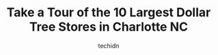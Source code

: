 ---
layout: ampstory
image: https://i0.wp.com/www.depkes.org/wp-content/uploads/2023/06/dollar-tree-0-in-charlotte-nc-1685966022.jpeg?resize=640,853
author: techidn
featured: false
description: Discover the impressive array of Dollar Tree options in Charlotte NC, where you can find 10 of the largest Dollar Tree establishments in the area. From renowned classics to hidden gems, Char
title: Take a Tour of the 10 Largest Dollar Tree Stores in Charlotte NC
cover:
   title: Take a Tour of the 10 Largest Dollar Tree Stores in Charlotte NC
   subtitle: Rickpate
   background: https://www.depkes.org/wp-content/uploads/2023/06/dollar-tree-0-in-charlotte-nc-1685966022.jpeg

pages: 
 - layout: thirds
   top: <h1>#1 Dollar Tree</h1>
   bottom: "<p>I have read the comments and Im shocked because as a former employee that has opened multiple locations and a current customer, this Dollar Tree looks awesome! It look</p>"
   background: https://www.depkes.org/wp-content/uploads/2023/06/dollar-tree-1-in-charlotte-nc-1685966022.jpeg
   backgroundblur: true
 - layout: thirds
   top: <h1>#2 Dollar Tree</h1>
   bottom: "<p>5600 Albemarle Rd #300, Charlotte, NC 28212, United States</p>"
   background: https://www.depkes.org/wp-content/uploads/2023/06/dollar-tree-2-in-charlotte-nc-1685966022.jpeg
   cta:
      link: https://www.depkes.org/blog/take-a-tour-of-the-10-largest-dollar-tree-stores-in-charlotte-nc/
      text: Take a Tour of the 10 Largest Dollar Tree Stores in Charlotte NC
 - layout: thirds
   top: <h1>#3 Dollar Tree</h1>
   bottom: "<p>9118 S Tryon St, Charlotte, NC 28273, United States</p>"
   background: https://www.depkes.org/wp-content/uploads/2023/06/dollar-tree-3-in-charlotte-nc-1685966023.jpeg
   cta:
      link: https://www.depkes.org/blog/take-a-tour-of-the-10-largest-dollar-tree-stores-in-charlotte-nc/
      text: Take a Tour of the 10 Largest Dollar Tree Stores in Charlotte NC
 - layout: thirds
   top: <h1>#4 Dollar Tree</h1>
   bottom: "<p>4525 The Plaza Z, Charlotte, NC 28215, United States</p>"
   background: https://images.unsplash.com/photo-1533998839656-76f5e4b2bccb?ixlib=rb-4.0.3&ixid=MnwxMjA3fDB8MHxwaG90by1wYWdlfHx8fGVufDB8fHx8&auto=format&fit=crop&w=640&h=853&q=80
   cta:
      link: https://www.depkes.org/blog/take-a-tour-of-the-10-largest-dollar-tree-stores-in-charlotte-nc/
      text: Take a Tour of the 10 Largest Dollar Tree Stores in Charlotte NC
 - layout: thirds
   top: <h1>#5 Dollar Tree</h1>
   bottom: "<p>8808 Albemarle Rd, Charlotte, NC 28227, United States</p>"
   background: https://images.unsplash.com/photo-1602536052359-ef94c21c5948?ixlib=rb-4.0.3&ixid=MnwxMjA3fDB8MHxwaG90by1wYWdlfHx8fGVufDB8fHx8&auto=format&fit=crop&w=640&h=853&q=80
   cta:
      link: https://www.depkes.org/blog/take-a-tour-of-the-10-largest-dollar-tree-stores-in-charlotte-nc/
      text: Take a Tour of the 10 Largest Dollar Tree Stores in Charlotte NC
 - layout: thirds
   top: <h1>#6 Dollar Tree</h1>
   bottom: "<p>9717 Northlake Centre Pkwy F, Charlotte, NC 28216, United States</p>"
   background: https://images.unsplash.com/photo-1564951434112-64d74cc2a2d7?ixlib=rb-4.0.3&ixid=MnwxMjA3fDB8MHxwaG90by1wYWdlfHx8fGVufDB8fHx8&auto=format&fit=crop&w=640&h=853&q=80
   cta:
      link: https://www.depkes.org/blog/take-a-tour-of-the-10-largest-dollar-tree-stores-in-charlotte-nc/
      text: Take a Tour of the 10 Largest Dollar Tree Stores in Charlotte NC
 - layout: thirds
   top: <h1>#7 Dollar Tree</h1>
   bottom: "<p>9519 B South Blvd, Charlotte, NC 28273, United States</p>"
   background: https://images.unsplash.com/photo-1534312527009-56c7016453e6?ixlib=rb-4.0.3&ixid=MnwxMjA3fDB8MHxwaG90by1wYWdlfHx8fGVufDB8fHx8&auto=format&fit=crop&w=640&h=853&q=80
   cta:
      link: https://www.depkes.org/blog/take-a-tour-of-the-10-largest-dollar-tree-stores-in-charlotte-nc/
      text: Take a Tour of the 10 Largest Dollar Tree Stores in Charlotte NC
 - layout: thirds
   middle: Continue reading...
   background: https://images.unsplash.com/photo-1496096265110-f83ad7f96608?ixlib=rb-4.0.3&ixid=MnwxMjA3fDB8MHxwaG90by1wYWdlfHx8fGVufDB8fHx8&auto=format&fit=crop&w=640&h=853&q=80
   cta:
      link: https://www.depkes.org/blog/take-a-tour-of-the-10-largest-dollar-tree-stores-in-charlotte-nc/
      text: Take a Tour of the 10 Largest Dollar Tree Stores in Charlotte NC
      
---